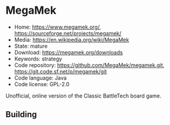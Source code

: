 # MegaMek

- Home: https://www.megamek.org/, https://sourceforge.net/projects/megamek/
- Media: https://en.wikipedia.org/wiki/MegaMek
- State: mature
- Download: https://megamek.org/downloads
- Keywords: strategy
- Code repository: https://github.com/MegaMek/megamek.git, https://git.code.sf.net/p/megamek/git
- Code language: Java
- Code license: GPL-2.0

Unofficial, online version of the Classic BattleTech board game.

## Building

